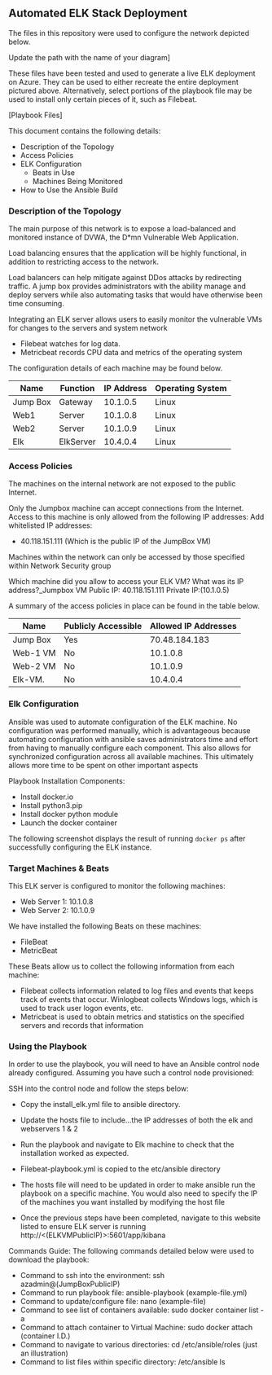 ## Automated ELK Stack Deployment

The files in this repository were used to configure the network depicted below.

Update the path with the name of your diagram]

These files have been tested and used to generate a live ELK deployment on Azure. They can be used to either recreate the entire deployment pictured above. Alternatively, select portions of the playbook file may be used to install only certain pieces of it, such as Filebeat.

[Playbook Files]

This document contains the following details:
- Description of the Topology
- Access Policies
- ELK Configuration
  - Beats in Use
  - Machines Being Monitored
- How to Use the Ansible Build


### Description of the Topology

The main purpose of this network is to expose a load-balanced and monitored instance of DVWA, the D*mn Vulnerable Web Application.

Load balancing ensures that the application will be highly functional, in addition to restricting access to the network.

Load balancers can help mitigate against DDos attacks by redirecting traffic. 
A jump box provides administrators with the ability manage and deploy servers while also automating tasks that would have otherwise been time consuming. 

Integrating an ELK server allows users to easily monitor the vulnerable VMs for changes to the servers and system network
-	Filebeat watches for log data. 
-	Metricbeat records CPU data and metrics of the operating system

The configuration details of each machine may be found below.

| Name     | Function | IP Address | Operating System |
|----------|----------|------------|------------------|
| Jump Box | Gateway  | 10.1.0.5   |  Linux           |
| Web1     | Server   | 10.1.0.8   | Linux            |
| Web2     | Server   | 10.1.0.9   | Linux            |
| Elk      |ElkServer | 10.4.0.4   | Linux            |

### Access Policies

The machines on the internal network are not exposed to the public Internet. 

Only the Jumpbox machine can accept connections from the Internet. Access to this machine is only allowed from the following IP addresses:
Add whitelisted IP addresses: 
-	40.118.151.111 (Which is the public IP of the JumpBox VM)

Machines within the network can only be accessed by those specified within Network Security group

Which machine did you allow to access your ELK VM? What was its IP address?_Jumpbox VM Public IP: 40.118.151.111 Private IP:(10.1.0.5)

A summary of the access policies in place can be found in the table below.

| Name     | Publicly Accessible | Allowed IP Addresses |
|----------|---------------------|----------------------|
| Jump Box |     Yes             | 70.48.184.183        |
| Web-1 VM |     No              | 10.1.0.8             |
| Web-2 VM |     No              | 10.1.0.9             |
| Elk-VM.  |     No              | 10.4.0.4             |

### Elk Configuration

Ansible was used to automate configuration of the ELK machine. No configuration was performed manually, which is advantageous because automating configuration with ansible saves administrators time and effort from having to manually configure each component. This also allows for synchronized configuration across all available machines. This ultimately allows more time to be spent on other important aspects


Playbook Installation Components:
- Install docker.io
- Install python3.pip
- Install docker python module
- Launch the docker container

The following screenshot displays the result of running `docker ps` after successfully configuring the ELK instance.

 


### Target Machines & Beats
This ELK server is configured to monitor the following machines:
- Web Server 1: 10.1.0.8
- Web Server 2: 10.1.0.9

We have installed the following Beats on these machines:
- FileBeat
- MetricBeat

These Beats allow us to collect the following information from each machine:
- Filebeat collects information related to log files and events that keeps track of events that occur. Winlogbeat collects Windows logs, which is used to track user logon events, etc.
- Metricbeat is used to obtain metrics and statistics on the specified servers and records that information 

### Using the Playbook
In order to use the playbook, you will need to have an Ansible control node already configured. Assuming you have such a control node provisioned: 

SSH into the control node and follow the steps below:
- Copy the install_elk.yml file to ansible directory.
- Update the hosts file to include...the IP addresses of both the elk and webservers 1 & 2
- Run the playbook and navigate to Elk machine to check that the installation worked as expected.

- Filebeat-playbook.yml is copied to the etc/ansible directory
- The hosts file will need to be updated in order to make ansible run the playbook on a specific machine. You would also need to specify the IP of the machines you want installed by modifying the host file 
- Once the previous steps have been completed, navigate to this website listed to ensure ELK server is running http://<(ELKVMPublicIP)>:5601/app/kibana

Commands Guide:
The following commands detailed below were used to download the playbook: 
-	Command to ssh into the environment: ssh azadmin@(JumpBoxPublicIP)
-	Command to run playbook file: ansible-playbook (example-file.yml)
-	Command to update/configure file: nano (example-file)
-	Command to see list of containers available: sudo docker container list -a
-	Command to attach container to Virtual Machine: sudo docker attach (container I.D.)
-	Command to navigate to various directories: cd /etc/ansible/roles (just an illustration)
-	Command to list files within specific directory: /etc/ansible ls



